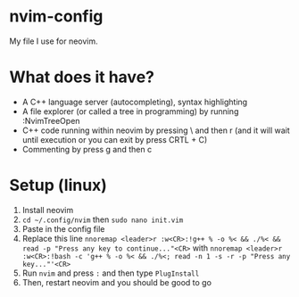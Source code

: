 # nvim-config
My file I use for neovim.

# What does it have?
- A C++ language server (autocompleting), syntax highlighting
- A file explorer (or called a tree in programming) by running :NvimTreeOpen
- C++ code running within neovim by pressing \ and then r (and it will wait until execution or you can exit by press CRTL + C)
- Commenting by press g and then c

# Setup (linux)
1. Install neovim
2. ```cd ~/.config/nvim``` then ```sudo nano init.vim```
3. Paste in the config file
4. Replace this line ```nnoremap <leader>r :w<CR>:!g++ % -o %< && ./%< && read -p "Press any key to continue..."<CR>``` with ```nnoremap <leader>r :w<CR>:!bash -c 'g++ % -o %< && ./%<; read -n 1 -s -r -p "Press any key..."'<CR>```
5. Run ```nvim``` and press ```:``` and then type ```PlugInstall```
6. Then, restart neovim and you should be good to go
